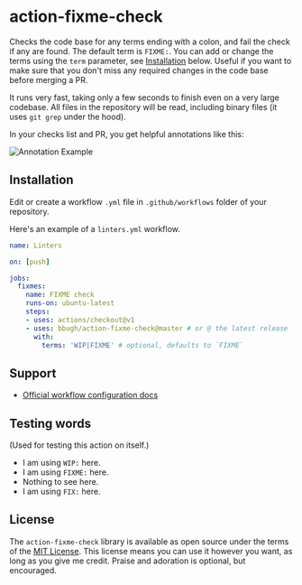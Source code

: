 # action-fixme-check

Checks the code base for any terms ending with a colon, and fail the check if
any are found. The default term is `FIXME:`. You can add or change the terms
using the `term` parameter, see [Installation](#Installation) below. 
Useful if you want to make sure that you don't miss any required changes in the 
code base before merging a PR.

It runs very fast, taking only a few seconds to finish even on a very large
codebase. All files in the repository will be read, including binary files (it
uses `git grep` under the hood).

In your checks list and PR, you get helpful annotations like this:

![Annotation Example](fixme-annotation-example.png)

## Installation

Edit or create a workflow `.yml` file in `.github/workflows` folder of your repository.

Here's an example of a `linters.yml` workflow.

```yml
name: Linters

on: [push]

jobs:
  fixmes:
    name: FIXME check
    runs-on: ubuntu-latest
    steps:
    - uses: actions/checkout@v1
    - uses: bbugh/action-fixme-check@master # or @ the latest release
      with:
      	terms: 'WIP|FIXME' # optional, defaults to `FIXME`
```

## Support

- [Official workflow configuration docs](https://help.github.com/en/actions/automating-your-workflow-with-github-actions/workflow-syntax-for-github-actions)

## Testing words

(Used for testing this action on itself.)

- I am using `WIP:` here.
- I am using `FIXME:` here.
- Nothing to see here.
- I am using `FIX:` here.

## License

The `action-fixme-check` library is available as open source under the terms of
the [MIT License](http://opensource.org/licenses/MIT). This license means you
can use it however you want, as long as you give me credit. Praise and adoration
is optional, but encouraged.
